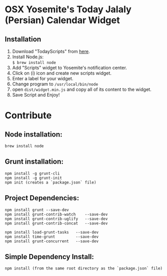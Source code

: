 OSX Yosemite's Today Jalaly (Persian) Calendar Widget
=====================================================

Installation
------------
 1. Download "TodayScripts" from [here](https://github.com/SamRothCA/Today-Scripts/releases).
 2. Install Node.js:  
    `$ brew install node`
 3. Add "Scripts" widget to Yosemite's notification center. 
 4. Click on (i) icon and create new scripts widget.
 5. Enter a label for your widget.
 6. Change program to `/usr/local/bin/node`
 7. open `dist/widget.min.js` and copy all of its content to the widget.
 8. Save Script and Enjoy!

Contribute
==========

Node installation:
-------------------
    brew install node


Grunt installation:
-------------------
    npm install -g grunt-cli
    npm install -g grunt-init
    npm init (creates a `package.json` file)


Project Dependencies:
---------------------
    npm install grunt --save-dev
	npm install grunt-contrib-watch    --save-dev
	npm install grunt-contrib-uglify   --save-dev
	npm install grunt-contrib-concat   --save-dev

	npm install load-grunt-tasks   --save-dev
	npm install time-grunt         --save-dev
	npm install grunt-concurrent   --save-dev


Simple Dependency Install:
--------------------------
    npm install (from the same root directory as the `package.json` file)